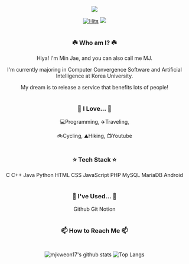 <div align="center">

<img src="https://capsule-render.vercel.app/api?type=waving&color=086EEB&height=300&section=header&text=capsule%20render&fontSize=90" />

  <a>[![Hits](https://hits.seeyoufarm.com/api/count/incr/badge.svg?url=https%3A%2F%2Fgithub.com%2Fmjkweon17&count_bg=%232CA4F5&title_bg=%23512AEB&icon=&icon_color=%23E7E7E7&title=hits&edge_flat=false)](https://hits.seeyoufarm.com)</a>
  <a href="https://solved.ac/mjkweon17"><img src="http://mazassumnida.wtf/api/mini/generate_badge?boj=mjkweon17"/></a>

#
<h3>☘️ Who am I? ☘️</h3>
<p>Hiya! I'm Min Jae, and you can also call me MJ.</p>
<p>I'm currently majoring in Computer Convergence Software and Artificial Intelligence at Korea University.</p>
<p>My dream is to release a service that benefits lots of people!</p>
</p>

#
<h3>💖 I Love... 💖</h3>
<p>💻Programming, ✈️Traveling,</p>
<p>🚲Cycling, ⛰️Hiking, 📺Youtube</p>

#
<h3>⭐ Tech Stack ⭐</h3>
C C++ Java Python
HTML CSS JavaScript PHP
MySQL MariaDB
Android

#
<h3>🐧 I've Used... 🐧</h3>
Github Git Notion

#
<h3>📫 How to Reach Me 📫</h3>


#
![mjkweon17's github stats](https://github-readme-stats.vercel.app/api?username=mjkweon17&show_icons=true&theme=tokyonight)
![Top Langs](https://github-readme-stats.vercel.app/api/top-langs/?username=mjkweon17&layout=compact&theme=tokyonight)

</div>
